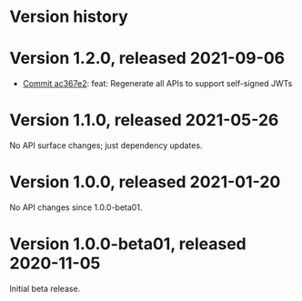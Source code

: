 # Version history

# Version 1.2.0, released 2021-09-06

- [Commit ac367e2](https://github.com/googleapis/google-cloud-dotnet/commit/ac367e2): feat: Regenerate all APIs to support self-signed JWTs

# Version 1.1.0, released 2021-05-26

No API surface changes; just dependency updates.

# Version 1.0.0, released 2021-01-20

No API changes since 1.0.0-beta01.

# Version 1.0.0-beta01, released 2020-11-05

Initial beta release.
